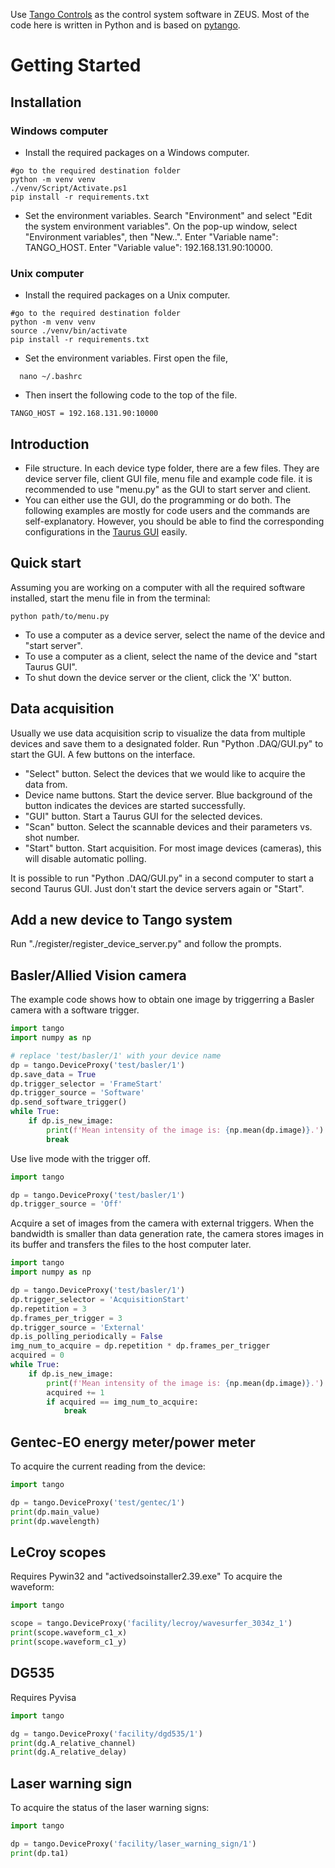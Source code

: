 Use [Tango Controls](https://www.tango-controls.org) as the control system software in ZEUS. Most of the code here is written in Python and is based on [pytango](https://pytango.readthedocs.io/en/latest/contents.html).

# Getting Started

## Installation

### Windows computer

- Install the required packages on a Windows computer.

```
#go to the required destination folder
python -m venv venv
./venv/Script/Activate.ps1
pip install -r requirements.txt
```

- Set the environment variables. Search "Environment" and select "Edit the system environment variables". On the pop-up window, select "Environment variables", then "New..". Enter "Variable name": TANGO_HOST. Enter "Variable value": 192.168.131.90:10000.

### Unix computer

- Install the required packages on a Unix computer.

```
#go to the required destination folder
python -m venv venv
source ./venv/bin/activate
pip install -r requirements.txt
```

- Set the environment variables. First open the file,

```
  nano ~/.bashrc
```

- Then insert the following code to the top of the file.

```
TANGO_HOST = 192.168.131.90:10000
```

## Introduction

- File structure. In each device type folder, there are a few files. They are device server file, client GUI file, menu file and example code file. it is recommended to use "menu.py" as the GUI to start server and client.
- You can either use the GUI, do the programming or do both. The following examples are mostly for code users and the commands are self-explanatory. However, you should be able to find the corresponding configurations in the [Taurus GUI](https://taurus-scada.org/) easily.

## Quick start

Assuming you are working on a computer with all the required software installed, start the menu file in from the terminal:

```
python path/to/menu.py
```

- To use a computer as a device server, select the name of the device and "start server".
- To use a computer as a client, select the name of the device and "start Taurus GUI".
- To shut down the device server or the client, click the 'X' button.

## Data acquisition

Usually we use data acquisition scrip to visualize the data from multiple devices and save them to a designated folder.
Run "Python .DAQ/GUI.py" to start the GUI.
A few buttons on the interface.

- "Select" button. Select the devices that we would like to acquire the data from.
- Device name buttons. Start the device server. Blue background of the button indicates the devices are started successfully.
- "GUI" button. Start a Taurus GUI for the selected devices.
- "Scan" button. Select the scannable devices and their parameters vs. shot number.
- "Start" button. Start acquisition. For most image devices (cameras), this will disable automatic polling.

It is possible to run "Python .DAQ/GUI.py" in a second computer to start a second Taurus GUI. Just don't start the device servers again or "Start".

## Add a new device to Tango system

Run "./register/register_device_server.py" and follow the prompts.

## Basler/Allied Vision camera

The example code shows how to obtain one image by triggerring a Basler camera with a software trigger.

```python
import tango
import numpy as np

# replace 'test/basler/1' with your device name
dp = tango.DeviceProxy('test/basler/1')
dp.save_data = True
dp.trigger_selector = 'FrameStart'
dp.trigger_source = 'Software'
dp.send_software_trigger()
while True:
    if dp.is_new_image:
        print(f'Mean intensity of the image is: {np.mean(dp.image)}.')
        break
```

Use live mode with the trigger off.

```python
import tango

dp = tango.DeviceProxy('test/basler/1')
dp.trigger_source = 'Off'
```

Acquire a set of images from the camera with external triggers. When the bandwidth is smaller than data generation rate, the camera stores images in its buffer and transfers the files to the host computer later.

```python
import tango
import numpy as np

dp = tango.DeviceProxy('test/basler/1')
dp.trigger_selector = 'AcquisitionStart'
dp.repetition = 3
dp.frames_per_trigger = 3
dp.trigger_source = 'External'
dp.is_polling_periodically = False
img_num_to_acquire = dp.repetition * dp.frames_per_trigger
acquired = 0
while True:
    if dp.is_new_image:
        print(f'Mean intensity of the image is: {np.mean(dp.image)}.')
        acquired += 1
        if acquired == img_num_to_acquire:
            break
```

## Gentec-EO energy meter/power meter

To acquire the current reading from the device:

```python
import tango

dp = tango.DeviceProxy('test/gentec/1')
print(dp.main_value)
print(dp.wavelength)
```

## LeCroy scopes

Requires Pywin32 and "activedsoinstaller2.39.exe"
To acquire the waveform:

```python
import tango

scope = tango.DeviceProxy('facility/lecroy/wavesurfer_3034z_1')
print(scope.waveform_c1_x)
print(scope.waveform_c1_y)
```

## DG535

Requires Pyvisa

```python
import tango

dg = tango.DeviceProxy('facility/dgd535/1')
print(dg.A_relative_channel)
print(dg.A_relative_delay)
```

## Laser warning sign

To acquire the status of the laser warning signs:

```python
import tango

dp = tango.DeviceProxy('facility/laser_warning_sign/1')
print(dp.ta1)
```
